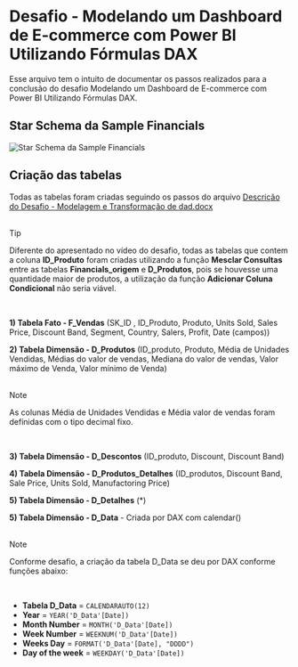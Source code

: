 
# Desafio - Modelando um Dashboard de E-commerce com Power BI Utilizando Fórmulas DAX

Esse arquivo tem o intuito de documentar os passos realizados para a conclusão do desafio Modelando um Dashboard de E-commerce com Power BI Utilizando Fórmulas DAX.

## Star Schema da Sample Financials
![Star Schema da Sample Financials](https://github.com/joaopaulonsilva/Bootcamp_NTT_DATA_Engenharia_de_Dados/blob/main/Desafios/Modelando%20um%20Dashboard%20de%20E-commerce%20com%20Power%20BI%20Utilizando%20F%C3%B3rmulas%20DAX/assets/star_schema_financial.png)

## Criação das tabelas
Todas as tabelas foram criadas seguindo os passos do arquivo [Descrição do Desafio - Modelagem e Transformação de dad.docx](https://academiapme-my.sharepoint.com/:w:/g/personal/renato_dio_me/EW76WjPAA8RGgC3i44ofFq4BBiWzM-CN5S312YwOQCIwBA?rtime=t_QJoWzv3Eg)
<br>
<br>
> [!TIP]
> Diferente do apresentado no vídeo do desafio, todas as tabelas que contem a coluna **ID_Produto** foram criadas utilizando a função **Mesclar Consultas** entre as tabelas **Financials_origem** e **D_Produtos**, pois se houvesse uma quantidade maior de produtos, a utilização da função **Adicionar Coluna Condicional** não seria viável.
<br>

**1) Tabela Fato - F_Vendas** (SK_ID , ID_Produto, Produto, Units Sold, Sales Price, Discount  Band, Segment, Country, Salers, Profit, Date (campos))

**2) Tabela Dimensão - D_Produtos** (ID_produto, Produto, Média de Unidades Vendidas, Médias do valor de vendas, Mediana do valor de vendas, Valor máximo de Venda, Valor mínimo de Venda)
<br>
<br>
> [!NOTE]
> As colunas Média de Unidades Vendidas e Média valor de vendas foram definidas com o tipo decimal fixo.
<br>

**3) Tabela Dimensão - D_Descontos** (ID_produto, Discount, Discount Band)

**4) Tabela Dimensão - D_Produtos_Detalhes** (ID_produtos, Discount Band, Sale Price,  Units Sold, Manufactoring Price)

**5) Tabela Dimensão - D_Detalhes** (*)

**5) Tabela Dimensão - D_Data** - Criada por DAX com calendar()
<br>
<br>
>[!NOTE]
> Conforme desafio, a criação da tabela D_Data se deu por DAX conforme funções abaixo:
<br>

- **Tabela D_Data** = ```CALENDARAUTO(12)```
- **Year** = ```YEAR('D_Data'[Date])```
- **Month Number** = ```MONTH('D_Data'[Date])```
- **Week Number** = ```WEEKNUM('D_Data'[Date])```
- **Weeks Day** = ```FORMAT('D_Data'[Date], "DDDD")```
- **Day of the week** = ```WEEKDAY('D_Data'[Date])```
